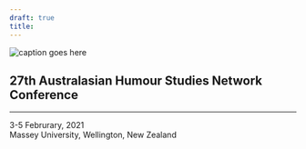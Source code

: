 ```yaml
---
draft: true
title: 
---
```

![caption goes here](/ahsn-2021-conf.png)
## 27th Australasian Humour Studies Network Conference
***
3-5 Februrary, 2021  
Massey University, Wellington, New Zealand


